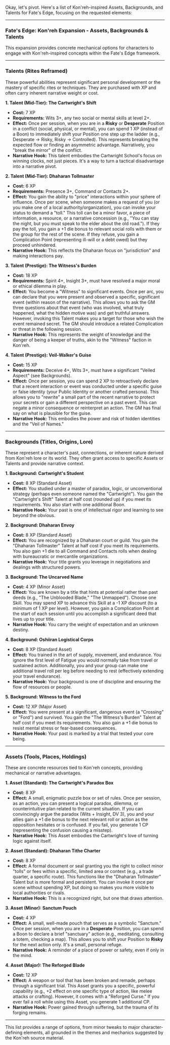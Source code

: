 Okay, let's pivot. Here's a list of Kon'reh-inspired Assets, Backgrounds, and Talents for Fate's Edge, focusing on the requested elements:

---

### **Fate's Edge: Kon'reh Expansion - Assets, Backgrounds & Talents**

This expansion provides concrete mechanical options for characters to engage with Kon'reh-inspired concepts within the Fate's Edge framework.

---

### **Talents (Rites Reframed)**

These powerful abilities represent significant personal development or the mastery of specific rites or techniques. They are purchased with XP and often carry inherent narrative weight or cost.

**1. Talent (Mid-Tier): The Cartwright's Shift**
*   **Cost:** 7 XP
*   **Requirements:** Wits 3+, any two social or mental skills at level 2+.
*   **Effect:** Once per session, when you are in a **Risky** or **Desperate** Position in a conflict (social, physical, or mental), you can spend 1 XP (instead of a Boon) to immediately shift your Position one step *up* the ladder (e.g., Desperate -> Risky, Risky -> Controlled). This represents breaking the expected flow or finding an asymmetric advantage. Narratively, you "break the mirror" of the conflict.
*   **Narrative Hook:** This talent embodies the Cartwright School's focus on winning clocks, not just pieces. It's a way to turn a tactical disadvantage into a narrative pivot.

**2. Talent (Mid-Tier): Dhaharan Tollmaster**
*   **Cost:** 6 XP
*   **Requirements:** Presence 3+, Command or Contacts 2+.
*   **Effect:** You gain the ability to "price" interactions within your sphere of influence. Once per scene, when someone makes a request of you (or you make one of a local authority/organization), you can invoke your status to demand a "toll." This toll can be a minor favor, a piece of information, a resource, or a narrative concession (e.g., "You can stay the night, but you must speak to the elder about the old road."). If they pay the toll, you gain a +1 die bonus to relevant social rolls with them or the group for the rest of the scene. If they refuse, you gain a Complication Point (representing ill-will or a debt owed) but they proceed unhindered.
*   **Narrative Hook:** This reflects the Dhaharan focus on "jurisdiction" and making interactions pay.

**3. Talent (Prestige): The Witness's Burden**
*   **Cost:** 18 XP
*   **Requirements:** Spirit 4+, Insight 3+, must have resolved a major moral or ethical dilemma in play.
*   **Effect:** You become a "Witness" to significant events. Once per arc, you can declare that you were present and observed a specific, significant event (within reason of the narrative). This allows you to ask the GM three questions about that event (who was involved, what truly happened, what the hidden motive was) and get truthful answers. However, invoking this Talent makes you a target for those who wish the event remained secret. The GM should introduce a related Complication or threat in the following session.
*   **Narrative Hook:** This represents the weight of knowledge and the danger of being a keeper of truths, akin to the "Witness" faction in Kon'reh.

**4. Talent (Prestige): Veil-Walker's Guise**
*   **Cost:** 15 XP
*   **Requirements:** Deceive 4+, Wits 3+, must have a significant "Veiled Aspect" (see Backgrounds).
*   **Effect:** Once per session, you can spend 2 XP to retroactively declare that a recent interaction or event was conducted under a specific guise or false identity (your Public Identity or another crafted persona). This allows you to "rewrite" a small part of the recent narrative to protect your secrets or gain a different perspective on a past event. This can negate a minor consequence or reinterpret an action. The GM has final say on what is plausible for the guise.
*   **Narrative Hook:** This embodies the power and risk of hidden identities and the "Veil of Names."

---

### **Backgrounds (Titles, Origins, Lore)**

These represent a character's past, connections, or inherent nature derived from Kon'reh lore or its world. They often grant access to specific Assets or Talents and provide narrative context.

**1. Background: Cartwright's Student**
*   **Cost:** 8 XP (Standard Asset)
*   **Effect:** You studied under a master of paradox, logic, or unconventional strategy (perhaps even someone named the "Cartwright"). You gain the "Cartwright's Shift" Talent at half cost (rounded up) if you meet its requirements. You also start with one additional Boon.
*   **Narrative Hook:** Your past is one of intellectual rigor and learning to see beyond the obvious.

**2. Background: Dhaharan Envoy**
*   **Cost:** 8 XP (Standard Asset)
*   **Effect:** You are recognized by a Dhaharan court or guild. You gain the "Dhaharan Tollmaster" Talent at half cost if you meet its requirements. You also gain +1 die to all Command and Contacts rolls when dealing with bureaucratic or mercantile organizations.
*   **Narrative Hook:** Your title grants you leverage in negotiations and dealings with structured powers.

**3. Background: The Uncarved Name**
*   **Cost:** 4 XP (Minor Asset)
*   **Effect:** You are known by a title that hints at potential rather than past deeds (e.g., "The Unblooded Blade," "The Unmapped"). Choose one Skill. You may spend XP to advance this Skill at a -1 XP discount (to a minimum of 1 XP per level). However, you gain a Complication Point at the start of each session until you accomplish a significant deed that lives up to your title.
*   **Narrative Hook:** You carry the weight of expectation and an unknown destiny.

**4. Background: Oshiiran Logistical Corps**
*   **Cost:** 8 XP (Standard Asset)
*   **Effect:** You trained in the art of supply, movement, and endurance. You ignore the first level of Fatigue you would normally take from travel or sustained action. Additionally, you and your group can make one additional travel roll per leg before needing to rest (effectively extending your travel endurance).
*   **Narrative Hook:** Your background is one of discipline and ensuring the flow of resources or people.

**5. Background: Witness to the Ford**
*   **Cost:** 12 XP (Major Asset)
*   **Effect:** You were present at a significant, dangerous event (a "Crossing" or "Ford") and survived. You gain the "The Witness's Burden" Talent at half cost if you meet its requirements. You also gain a +1 die bonus to resist mental stress or fear-based consequences.
*   **Narrative Hook:** Your past is marked by a trial that tested your core being.

---

### **Assets (Tools, Places, Holdings)**

These are concrete resources tied to Kon'reh concepts, providing mechanical or narrative advantages.

**1. Asset (Standard): The Cartwright's Paradox Box**
*   **Cost:** 8 XP
*   **Effect:** A small, enigmatic puzzle box or set of rules. Once per session, as an action, you can present a logical paradox, dilemma, or counterintuitive plan related to the current situation. If you can convincingly argue the paradox (Wits + Insight, DV 3), you and your allies gain a +1 die bonus to the next relevant roll or action as the opposition hesitates or is confused. If you fail, you generate 1 CP (representing the confusion causing a misstep).
*   **Narrative Hook:** This Asset embodies the Cartwright's love of turning logic against itself.

**2. Asset (Standard): Dhaharan Tithe Charter**
*   **Cost:** 8 XP
*   **Effect:** A formal document or seal granting you the right to collect minor "tolls" or fees within a specific, limited area or context (e.g., a trade quarter, a specific route). This functions like the "Dhaharan Tollmaster" Talent but is more formal and persistent. You can invoke it once per scene without spending XP, but doing so makes you more visible to local authorities or rivals.
*   **Narrative Hook:** This is a recognized right, but one that draws attention.

**3. Asset (Minor): Sanctum Pouch**
*   **Cost:** 4 XP
*   **Effect:** A small, well-made pouch that serves as a symbolic "Sanctum." Once per session, when you are in a **Desperate** Position, you can spend a Boon to declare a brief "sanctuary" action (e.g., meditating, consulting a totem, checking a map). This allows you to shift your Position to **Risky** for the next action only. It's a small, personal refuge.
*   **Narrative Hook:** A reminder of a place of power or safety, even if only in the mind.

**4. Asset (Major): The Reforged Blade**
*   **Cost:** 12 XP
*   **Effect:** A weapon or tool that has been broken and remade, perhaps through a significant trial. This Asset grants you a specific, powerful capability (e.g., +2 effect on one specific type of action, like melee attacks or crafting). However, it comes with a "Reforged Curse." If you ever fail a roll while using this Asset, you generate 1 additional CP.
*   **Narrative Hook:** Power gained through suffering, but the trauma of its forging remains.

---

This list provides a range of options, from minor tweaks to major character-defining elements, all grounded in the themes and mechanics suggested by the Kon'reh source material.
